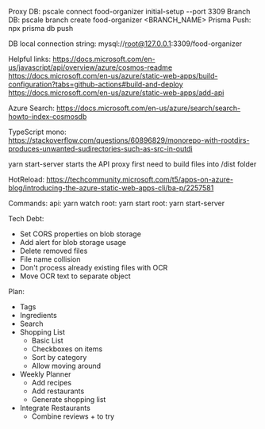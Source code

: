 Proxy DB: pscale connect food-organizer initial-setup --port 3309
Branch DB: pscale branch create food-organizer <BRANCH_NAME>
Prisma Push: npx prisma db push

DB local connection string: mysql://root@127.0.0.1:3309/food-organizer

Helpful links:
https://docs.microsoft.com/en-us/javascript/api/overview/azure/cosmos-readme
https://docs.microsoft.com/en-us/azure/static-web-apps/build-configuration?tabs=github-actions#build-and-deploy
https://docs.microsoft.com/en-us/azure/static-web-apps/add-api

Azure Search: https://docs.microsoft.com/en-us/azure/search/search-howto-index-cosmosdb

TypeScript mono: https://stackoverflow.com/questions/60896829/monorepo-with-rootdirs-produces-unwanted-sudirectories-such-as-src-in-outdi

yarn start-server starts the API proxy
first need to build files into /dist folder

HotReload: https://techcommunity.microsoft.com/t5/apps-on-azure-blog/introducing-the-azure-static-web-apps-cli/ba-p/2257581

Commands:
api: yarn watch
root: yarn start
root: yarn start-server

Tech Debt:

- Set CORS properties on blob storage
- Add alert for blob storage usage
- Delete removed files
- File name collision
- Don't process already existing files with OCR
- Move OCR text to separate object

Plan:

- Tags
- Ingredients
- Search
- Shopping List
  - Basic List
  - Checkboxes on items
  - Sort by category
  - Allow moving around
- Weekly Planner
  - Add recipes
  - Add restaurants
  - Generate shopping list
- Integrate Restaurants
  - Combine reviews + to try
